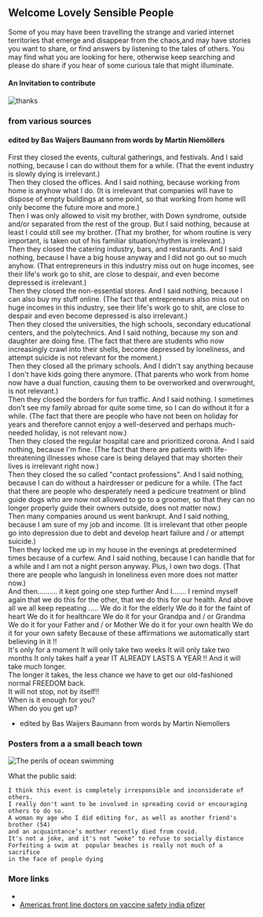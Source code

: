 ## Welcome Lovely Sensible People

Some of you may have been travelling the strange and varied internet territories that emerge and disappear from the chaos,and may have stories you want to share, or find answers by listening to the tales of others. You may find what you are looking for here, otherwise keep searching and please do share if you hear of some curious tale that might illuminate.

#### An Invitation to contribute

![thanks](/img/invite.jpg)

### from various sources

#### edited by Bas Waijers Baumann from words by Martin Niemöllers

First they closed the events, cultural gatherings, and festivals. 
And I said nothing, because I can do without them for a while. 
(That the event industry is slowly dying is irrelevant.)  
Then they closed the offices. 
And I said nothing, because working from home is anyhow what I do. 
(It is irrelevant that companies will have to dispose of empty buildings at some point, so that working from home will only become the future more and more.)  
Then I was only allowed to visit my brother, with Down syndrome, outside and/or separated from the rest of the group. 
But I said nothing, because at least I could still see my brother. 
(That my brother, for whom routine is very important, is taken out of his familiar situation/rhythm is irrelevant.)  
Then they closed the catering industry, bars, and restaurants. 
And I said nothing, because I have a big house anyway and I did not go out so much anyhow. 
(That entrepreneurs in this industry miss out on huge incomes, see their life's work go to shit, are close to despair, and even become depressed is irrelevant.)  
Then they closed the non-essential stores. 
And I said nothing, because I can also buy my stuff online. 
(The fact that entrepreneurs also miss out on huge incomes in this industry, see their life's work go to shit, are close to despair and even become depressed is also irrelevant.)  
Then they closed the universities, the high schools, secondary educational centers, and the polytechnics. 
And I said nothing, because my son and daughter are doing fine. 
(The fact that there are students who now increasingly crawl into their shells, become depressed by loneliness, and attempt suicide is not relevant for the moment.)  
Then they closed all the primary schools. 
And I didn't say anything because I don't have kids going there anymore. 
(That parents who work from home now have a dual function, causing them to be overworked and overwrought, is not relevant.)  
Then they closed the borders for fun traffic. 
And I said nothing. I sometimes don't see my family abroad for quite some time, so I can do without it for a while. 
(The fact that there are people who have not been on holiday for years and therefore cannot enjoy a well-deserved and perhaps much-needed holiday, is not relevant now.)  
Then they closed the regular hospital care and prioritized corona. 
And I said nothing, because I'm fine. 
(The fact that there are patients with life-threatening illnesses whose care is being delayed that may shorten their lives is irrelevant right now.)  
Then they closed the so called "contact professions". 
And I said nothing, because I can do without a hairdresser or pedicure for a while. 
(The fact that there are people who desperately need a pedicure treatment or blind guide dogs who are now not allowed to go to a groomer, so that they can no longer properly guide their owners outside, does not matter now.)  
Then many companies around us went bankrupt. 
And I said nothing, because I am sure of my job and income. 
(It is irrelevant that other people go into depression due to debt and develop heart failure and / or attempt suicide.)  
Then they locked me up in my house in the evenings at predetermined times because of a curfew. 
And I said nothing, because I can handle that for a while and I am not a night person anyway.  Plus, I own two dogs. 
(That there are people who languish in loneliness even more does not matter now.)  
And then……….  it kept going one step further 
And I….… I remind myself again that we do this for the other, that we do this for our health. 
And above all we all keep repeating ..... 
We do it for the elderly 
We do it for the faint of heart 
We do it for healthcare 
We do it for your Grandpa and / or Grandma 
We do it for your Father and / or Mother 
We do it for your own health 
We do it for your own safety 
Because of these affirmations we automatically start believing in it !!  
It's only for a moment 
It will only take two weeks 
It will only take two months 
It only takes half a year 
IT ALREADY LASTS A YEAR !! 
And it will take much longer.  
The longer it takes, the less chance we have to get our old-fashioned normal FREEDOM back.  
It will not stop, not by itself!!  
When is it enough for you?   
When do you get up? 
 
 - edited by Bas Waijers Baumann from words by Martin Niemollers

### Posters from a a small beach town

 ![The perils of ocean swimming](/img/freebeach.jpg)

 What the public said:

    I think this event is completely irresponsible and inconsiderate of others. 
    I really don't want to be involved in spreading covid or encouraging others to do so. 
    A woman my age who I did editing for, as well as another friend's brother (54) 
    and an acquaintance’s mother recently died from covid.
    It's not a joke, and it's not "woke" to refuse to socially distance
    Forfeiting a swim at  popular beaches is really not much of a sacrifice 
    in the face of people dying

### More links
 - 
 - [Americas front line doctors on vaccine safety india pfizer](https://www.americasfrontlinedoctors.com/aflds-calls-on-biden-white-house-cdc-to-address-indias-pfizer-covid-vaccine-safety-decision/)